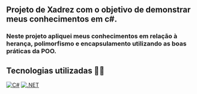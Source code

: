 ## Projeto de Xadrez com o objetivo de demonstrar meus conhecimentos em c#.

### Neste projeto apliquei meus conhecimentos em relação à herança, polimorfismo e encapsulamento utilizando as boas práticas da POO.

## Tecnologias utilizadas 👨‍💻

[![C#](https://img.shields.io/badge/C%23-239120?style=for-the-badge&logo=c-sharp&logoColor=white)]()
[![.NET](https://img.shields.io/badge/.NET-5C2D91?style=for-the-badge&logo=.net&logoColor=white)]()



